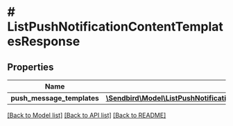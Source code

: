 # # ListPushNotificationContentTemplatesResponse

## Properties

Name | Type | Description | Notes
------------ | ------------- | ------------- | -------------
**push_message_templates** | [**\Sendbird\Model\ListPushNotificationContentTemplatesResponsePushMessageTemplates[]**](ListPushNotificationContentTemplatesResponsePushMessageTemplates.md) |  | [optional]

[[Back to Model list]](../../README.md#models) [[Back to API list]](../../README.md#endpoints) [[Back to README]](../../README.md)
